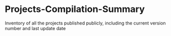 # Projects-Compilation-Summary
Inventory of all the projects published publicly, including the current version number and last update date
